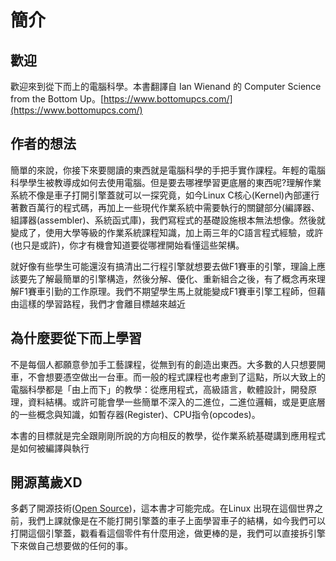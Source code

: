 # 簡介

## 歡迎

歡迎來到從下而上的電腦科學。本書翻譯自 Ian Wienand 的 Computer Science from the Bottom Up。[https://www.bottomupcs.com/](https://www.bottomupcs.com/)

## 作者的想法

簡單的來說，你接下來要閱讀的東西就是電腦科學的手把手實作課程。年輕的電腦科學學生被教導成如何去使用電腦。但是要去哪裡學習更底層的東西呢?理解作業系統不像是車子打開引擎蓋就可以一探究竟，如今Linux C核心(Kernel)內部運行著數百萬行的程式碼，再加上一些現代作業系統中需要執行的關鍵部分(編譯器、組譯器(assembler)、系統函式庫)，我們寫程式的基礎設施根本無法想像。然後就變成了，使用大學等級的作業系統課程知識，加上兩三年的C語言程式經驗，或許(也只是或許)，你才有機會知道要從哪裡開始看懂這些架構。

就好像有些學生可能還沒有搞清出二行程引擎就想要去做F1賽車的引擎，理論上應該要先了解最簡單的引擎構造，然後分解、優化、重新組合之後，有了概念再來理解F1賽車引勤的工作原理。我們不期望學生馬上就能變成F1賽車引擎工程師，但藉由這樣的學習路程，我們才會離目標越來越近

## 為什麼要從下而上學習

不是每個人都願意參加手工藝課程，從無到有的創造出東西。大多數的人只想要開車，不會想要憑空做出一台車。而一般的程式課程也考慮到了這點，所以大致上的電腦科學都是「由上而下」的教學：從應用程式，高級語言，軟體設計，開發原理，資料結構。或許可能會學一些簡單不深入的二進位，二進位邏輯，或是更底層的一些概念與知識，如暫存器(Register)、CPU指令(opcodes)。

本書的目標就是完全跟剛剛所說的方向相反的教學，從作業系統基礎講到應用程式是如何被編譯與執行

## 開源萬歲XD

多虧了開源技術([Open Source](https://www.bottomupcs.com/gloss01.html#opensource))，這本書才可能完成。在Linux 出現在這個世界之前，我們上課就像是在不能打開引擎蓋的車子上面學習車子的結構，如今我們可以打開這個引擎蓋，戳看看這個零件有什麼用途，做更棒的是，我們可以直接拆引擎下來做自己想要做的任何的事。


